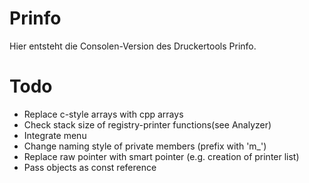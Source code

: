 # Prinfo
Hier entsteht die Consolen-Version des Druckertools Prinfo.

# Todo
* Replace c-style arrays with cpp arrays
* Check stack size of registry-printer functions(see Analyzer)
* Integrate menu
* Change naming style of private members (prefix with 'm_')
* Replace raw pointer with smart pointer (e.g. creation of printer list)
* Pass objects as const reference

